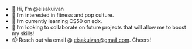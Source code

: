 - 👋 Hi, I’m @eisakuivan
- 👀 I’m interested in fitness and pop culture.
- 🌱 I’m currently learning CS50 on edx.
- 💞️ I’m looking to collaborate on future projects that will allow me to boost my skills!
- 📫 Reach out via email @ eisakuivan@gmail.com. Cheers!

<!---
eisakuivan/eisakuivan is a ✨ special ✨ repository because its `README.md` (this file) appears on your GitHub profile.
You can click the Preview link to take a look at your changes.
--->
